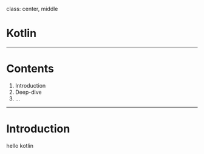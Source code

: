 class: center, middle

# Kotlin

---

# Contents

1. Introduction
2. Deep-dive
3. ...

---

# Introduction

hello kotlin
